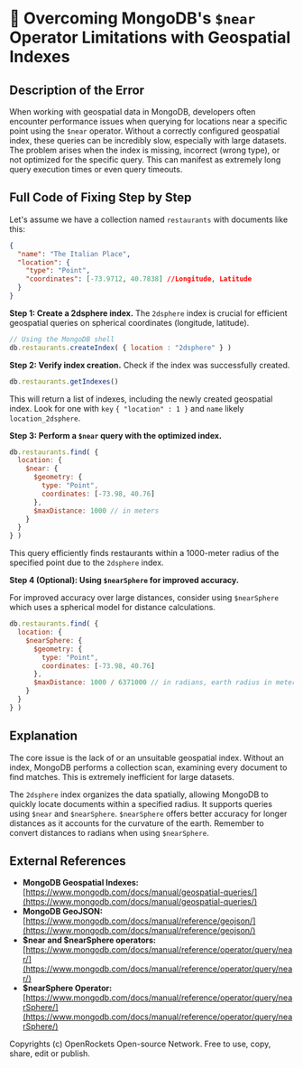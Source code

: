 # 🐞 Overcoming MongoDB's `$near` Operator Limitations with Geospatial Indexes


## Description of the Error

When working with geospatial data in MongoDB, developers often encounter performance issues when querying for locations near a specific point using the `$near` operator.  Without a correctly configured geospatial index, these queries can be incredibly slow, especially with large datasets.  The problem arises when the index is missing, incorrect (wrong type), or not optimized for the specific query.  This can manifest as extremely long query execution times or even query timeouts.

## Full Code of Fixing Step by Step

Let's assume we have a collection named `restaurants` with documents like this:

```json
{
  "name": "The Italian Place",
  "location": {
    "type": "Point",
    "coordinates": [-73.9712, 40.7838] //Longitude, Latitude
  }
}
```

**Step 1: Create a 2dsphere index.**  The `2dsphere` index is crucial for efficient geospatial queries on spherical coordinates (longitude, latitude).

```javascript
// Using the MongoDB shell
db.restaurants.createIndex( { location : "2dsphere" } )
```

**Step 2: Verify index creation.** Check if the index was successfully created.

```javascript
db.restaurants.getIndexes()
```

This will return a list of indexes, including the newly created geospatial index.  Look for one with `key` `{ "location" : 1 }` and `name` likely `location_2dsphere`.

**Step 3: Perform a `$near` query with the optimized index.**

```javascript
db.restaurants.find( {
  location: {
    $near: {
      $geometry: {
        type: "Point",
        coordinates: [-73.98, 40.76]
      },
      $maxDistance: 1000 // in meters
    }
  }
} )
```
This query efficiently finds restaurants within a 1000-meter radius of the specified point due to the `2dsphere` index.


**Step 4 (Optional): Using `$nearSphere` for improved accuracy.**

For improved accuracy over large distances, consider using `$nearSphere` which uses a spherical model for distance calculations.

```javascript
db.restaurants.find( {
  location: {
    $nearSphere: {
      $geometry: {
        type: "Point",
        coordinates: [-73.98, 40.76]
      },
      $maxDistance: 1000 / 6371000 // in radians, earth radius in meters is ~6371000
    }
  }
} )
```


## Explanation

The core issue is the lack of or an unsuitable geospatial index.  Without an index, MongoDB performs a collection scan, examining every document to find matches.  This is extremely inefficient for large datasets.

The `2dsphere` index organizes the data spatially, allowing MongoDB to quickly locate documents within a specified radius. It supports queries using `$near` and `$nearSphere`.  `$nearSphere` offers better accuracy for longer distances as it accounts for the curvature of the earth.  Remember to convert distances to radians when using `$nearSphere`.


## External References

* **MongoDB Geospatial Indexes:** [https://www.mongodb.com/docs/manual/geospatial-queries/](https://www.mongodb.com/docs/manual/geospatial-queries/)
* **MongoDB GeoJSON:** [https://www.mongodb.com/docs/manual/reference/geojson/](https://www.mongodb.com/docs/manual/reference/geojson/)
* **$near and $nearSphere operators:** [https://www.mongodb.com/docs/manual/reference/operator/query/near/](https://www.mongodb.com/docs/manual/reference/operator/query/near/)
* **$nearSphere Operator:** [https://www.mongodb.com/docs/manual/reference/operator/query/nearSphere/](https://www.mongodb.com/docs/manual/reference/operator/query/nearSphere/)


Copyrights (c) OpenRockets Open-source Network. Free to use, copy, share, edit or publish.

